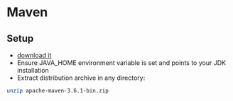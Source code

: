 # Maven

## Setup

* [download it](https://maven.apache.org/download.cgi)
* Ensure JAVA_HOME environment variable is set and points to your JDK installation
* Extract distribution archive in any directory:
```bash
unzip apache-maven-3.6.1-bin.zip
```
